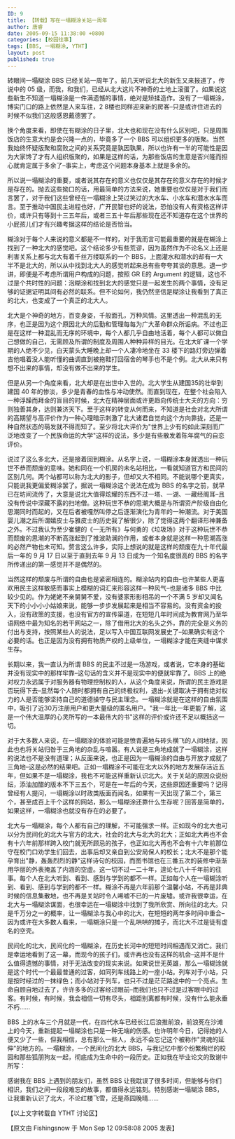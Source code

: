 ```yaml
---
ID: 9
title: 【转载】写在一塌糊涂关站一周年
author: 唐睿
date: 2005-09-15 11:38:00 +0800
categories: [校园往事]
tags: [BBS, 一塌糊涂, YTHT]
layout: post
published: true
---
```


转眼间一塌糊涂 BBS 已经关站一周年了。前几天听说北大的新生又来报道了，传说中的 05 级，而我，和我们，已经从北大这片不神奇的土地上滚蛋了。如果说这些新生不知道一塌糊涂是一件满遗憾的事情，绝对是矫揉造作。没有了一塌糊涂，博实门口的路上依然是人来车往，2 8楼也同样迎来新的房客–只是或许住进去的时候不似我们这般感恩戴德罢了。

换个角度来看，即使在有糊涂的日子里，北大也和现在没有什么区别吧，只是周围饭店的生意大约是会兴隆一点的，毕竟多了一个 BBS 可以组织更多的版聚。当然我始终怀疑版聚和腐败之间的关系究竟是孰因孰果，所以也许有一半的可能性是因为大家馋了才有人组织版聚的，如果是这样的话，为那些饭店的生意是否兴隆而担心就肯定属于多余了–事实上，考虑这个问题本身基本上就是多余的。

所以说一塌糊涂的重要，或者说其存在的意义也仅仅是其存在的意义存在的时候才是存在的。抛去这些拗口的话，用最简单的方法来说，她重要也仅仅是对于我们而言罢了，对于我们这些曾经在一塌糊涂上哭过笑过的大水车、小水车和潜水水车而言。至于推动中国民主进程也好，广开民智也好的说法，恐怕没有人有资格这样评价，或许只有等到十三五年后，或者三五十年后那些现在还不知道存在这个世界的小屁孩儿们才有兴趣考据这样的结论是否恰当。

糊涂对于每个人来说的意义都是不一样的，对于我而言可能最重要的就是在糊涂上找到了一种北大的感觉吧。这个结论多少有些荒谬，因为虽然作为不论名义上还是利害关系上都与北大有着千丝万缕联系的一个 BBS，上面灌水和潜水的却有一大半不是北大的，所以从中找到北大人的感觉听起来总有些夸夸其谈的意思。退一步讲，即便是不考虑所谓用户构成的问题，按照 GR E的 Argument 的逻辑，这也不过是个共时性的问题：泡糊涂和找到北大的感觉只是一起发生的两个事情，没有足够的证据证明其间有必然的联系。但不论如何，我仍然坚信是糊涂让我看到了真正的北大，也变成了一个真正的北大人。

北大是个神奇的地方，百变身姿，千般面孔，万种风情。这里透出一种混乱的无序，也正是因为这个原因北大的后勤和管理每每为广大革命群众所诟病。不过也正是在这样一种混乱而无序的环境中，每个人都几乎自由地活着，每个人都可以做自己想做的自己，无需顾及所谓的制度及周围人种种异样的目光。在北大旷课一个学期的人绝不少见，白天蒙头大睡晚上却一个人凄冷地坐在 33 楼下的路灯旁边弹着吉他唱着没人能听懂的曲调直到被拖鞋打回宿舍的琴手也不是个例。北大从来只有想不出来的事情，却没有做不出来的学生。

但是从另一个角度来看，北大却是在出世中入世的。北大学生从建国35的壮举到建国 40 年的惨淡，多少是青春的血性与冲动使然。而直到现在，在整个社会陷入一种浮躁而拜金的盲目的时候，北大在精神层面或许更趋向传统士大夫的方向：穷则独善其身，达则兼济天下。至于这样的转变从何而来，不知道是社会对北大所谓的高期望与高评价作为一种心理暗示刺激了北大诸君自觉向这个方向靠拢，还是一种自然状态的萌发就不得而知了。至少将北大评价为"世界上少有的如此深刻而广泛地改变了一个民族命运的大学"这样的说法，多少是有些散发着陈年腐气的自恋评价。

说过了这么多北大，还是接着回到糊涂。从名字上说，一塌糊涂本身就透出一种玩世不恭而颓废的意味。她和同在一个机房的未名站相比，一看就知道官方和民间的区别几何。两个站都可以称为北大的影子，但却又大不相同。不能说哪个更真实，只能说我更偏爱糊涂罢了。据说一塌糊涂这个说法在成为 BBS 的名字之前，就早已在坊间流传了，大意是说北大值得炫耀的东西不过一塔、一湖、一藏经阁耳–且没有传说中深藏不露的扫地僧。这种玩世不恭的思潮大概是与所谓资产阶级自由化思潮同时而起的，又在后者被嘎然叫停之后逐渐演化为青年的一种潮流。对于美国婴儿潮之后所谓嬉皮士与雅皮士的历史我了解很少，除了觉得这两个翻译形神兼备之外。不过我认为至少崔健的《一无所有》与何勇的《垃圾场》对于这种玩世不恭而颓废的思潮的不断高涨起到了推波助澜的作用，或者本身就是这样一种思潮高涨的必然产物也未可知。赘言这么许多，实际上想说的就是这样的颓废在九十年代最后一年的 9 月 17 日以至于直到去年 9 月 13 日成为一个知名度很高的 BBS 的名字所传递出的第一感觉并不是偶然的。

当然这样的颓废与所谓的自由也是紧密相连的。糊涂站内的自由–也许某些人更喜欢用民主这样敏感而事实上模糊的词汇来形容这样一种风气–也是诸多 BBS 中比较少见的。作为姥姥不亲舅舅不爱，没有婆家形影相吊的一个不满 5 岁却又闻名天下的小小小小姑娘来说，能够一步步发展起来是相当不容易的。没有资金的投入，没有政策的支援，也没有官方的宣传渠道，在短短几年时间成为教育网乃至华语网络中最为知名的若干网站之一，除了借用北大的名头之外，靠的完全是义务的付出与支持，按照某些人的说法，足以写入中国互联网发展史了–如果确实有这个必要的话。也正是因为没有拥有物质产权的上级单位，一塌糊涂才能在夹缝中谋求生存。

长期以来，我一直认为所谓 BBS 的民主不过是一场游戏，或者说，它本身的基础并没有现实中的那样牢靠–这句话的含义并不是现实中的便就牢靠了。BBS 上的绝对权力永远属于对服务器有物理控制权的人，从这个角度来说，所谓的民主游戏是否玩得下去–显然每个人随时都拥有自己的终极权利，退出–关键取决于拥有绝对权力的人是否能够坚持自己的道德操守与民主理念。一塌糊涂就是在这样的自由氛围中，吸引了近30万注册用户和更大量级的匿名用户。"我一年比一年更能了解，这是一个伟大温厚的心灵所写的一本最伟大的书"这样的评价或许还不足以概括这一切。

对于大多数人来说，在一塌糊涂的体验可能是愤青遍地与砖头横飞的人间地狱，因此也也将关站归咎于三角地的杂乱与喧嚣。有人说是三角地成就了一塌糊涂，这样的说法也不是没有道理；从反面来说，也正是因为一塌糊涂的自由与开放才成就了三角地–这是必然的结果吧。正如一塌糊涂不可能在北大以外的地方发展存活近五年，但如果不是一塌糊涂，我也不可能这样重新认识北大。关于关站的原因众说纷纭，添油加醋的版本不下三五个，可是在一年后的今天，这些原因还重要吗？记得曾经有人提问，一塌糊涂以时政类版面而闻名，如果有一天出现了第二个，第三个，甚至成百上千个这样的网站，那么一塌糊涂还靠什么生存呢？回答是简单的，如果这样，一塌糊涂也就没有存在的必要了。

北大与一塌糊涂，每个人都有自己的理解，不可能强求一样。正如现今的北大也可以分为民间化的北大与官方的北大，社会的北大与北大的北大；正如北大再也不会有十六年前那样跨入校门就无所顾忌的孩子，也正如北大再也不会有十六年前那位守在校门口劝学生们回去，出事后却又亲自到公安局保人的校长；北大不是那个能孕育出"静，轰轰烈烈的静"这样诗句的校园，而图书馆也在三番五次的装修中渐渐用华丽的外表掩盖了内涵的空虚。这一切不过一二十年，遑论七八十千年前的往事。每个人在北大听到、看到、感到与学到的都不一样。正如每个人在一塌糊涂听到、看到、感到与学到的都不一样。糊涂不再是六年前那个温馨小站，不再是非典时候的信息集散地，也不再是关站时令人唏嘘不已的一片废墟。或许我很幸运，在北大与一塌糊涂谋面，也很幸运在一塌糊涂中找到了我所欣赏、所向往的北大。只是千万分之一的概率，让一塌糊涂与我心中的北大，在短短的两年多时间中重合–因为或许在大多数人看来，一塌糊涂只是一个乱哄哄的摊子，而北大不过是徒有虚名的空壳。

民间化的北大，民间化的一塌糊涂，在历史长河中的短短时间相遇而又消亡。我们是幸运地看到了这一幕，而现今的孩子们，或许再也没有这样的机会–这并不是什么值得遗憾的事情，对于无法改变的现实来说。如果说世无英雄，那么一塌糊涂就是这个时代一个最最普通的过客，如同列车线路上的一座小站。列车对于小站，只是按时经过的一抹绿色；而小站对于列车，也只不过是茫茫路途中的一个亮点。生命自顾自地过去了，许许多多的过客经过眼前–而我们也只不过是过客眼中的过客。有时候，有时候，我会相信一切有尽头，相距别离都有时候，没有什么能永垂不朽……

BBS 上的水车三个月就是一代，在四代水车已经长江后浪推前浪，前浪死在沙滩上的今天，重新提起一塌糊涂也只是一种无端的伤感。也许明年今日，记得她的人便又少了一些，但我相信，总有那么一些人，永远不会忘记这个被称作"灵魂的延伸"的地方的。一塌糊涂，一个民间化的北大 BBS，与我记忆中那个纷繁绚烂的校园和那些狐朋狗友一起，彻底成为生命中的一段历史。正如我在毕业论文的致谢中所写：

感谢我在 BBS 上遇到的朋友们，虽然 BBS 让我耽误了很多时间，但能够与你们相识，我们之间一段段难忘的故事，都值得永远铭刻。特别感谢一塌糊涂 BBS，让我重新认识了北大，不论红楼飞雪，还是燕园晚晴……

【以上文字转载自 YTHT 讨论区】

【原文由 Fishingsnow 于 Mon Sep 12 09:58:08 2005 发表】
